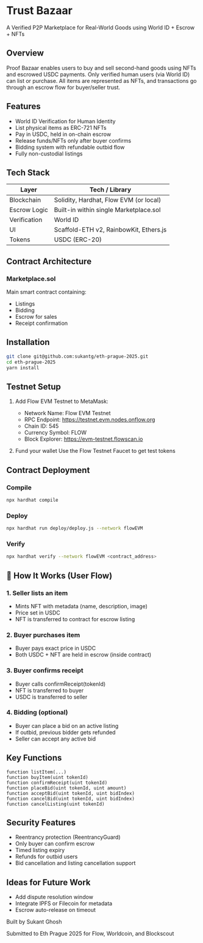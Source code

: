 # Trust Bazaar

A Verified P2P Marketplace for Real-World Goods using World ID + Escrow + NFTs

## Overview

Proof Bazaar enables users to buy and sell second-hand goods using NFTs and escrowed USDC payments. Only verified human users (via World ID) can list or purchase. All items are represented as NFTs, and transactions go through an escrow flow for buyer/seller trust.

## Features

- World ID Verification for Human Identity
- List physical items as ERC-721 NFTs
- Pay in USDC, held in on-chain escrow
- Release funds/NFTs only after buyer confirms
- Bidding system with refundable outbid flow
- Fully non-custodial listings

## Tech Stack

| Layer        | Tech / Library                         |
| ------------ | -------------------------------------- |
| Blockchain   | Solidity, Hardhat, Flow EVM (or local) |
| Escrow Logic | Built-in within single Marketplace.sol |
| Verification | World ID                               |
| UI           | Scaffold-ETH v2, RainbowKit, Ethers.js |
| Tokens       | USDC (ERC-20)                          |

## Contract Architecture

### Marketplace.sol

Main smart contract containing:

- Listings
- Bidding
- Escrow for sales
- Receipt confirmation

## Installation

```bash
git clone git@github.com:sukantg/eth-prague-2025.git
cd eth-prague-2025
yarn install
```

## Testnet Setup

1. Add Flow EVM Testnet to MetaMask:

   - Network Name: Flow EVM Testnet
   - RPC Endpoint: https://testnet.evm.nodes.onflow.org
   - Chain ID: 545
   - Currency Symbol: FLOW
   - Block Explorer: https://evm-testnet.flowscan.io

2. Fund your wallet
   Use the Flow Testnet Faucet to get test tokens

## Contract Deployment

### Compile

```bash
npx hardhat compile
```

### Deploy

```bash
npx hardhat run deploy/deploy.js --network flowEVM
```

### Verify

```bash
npx hardhat verify --network flowEVM <contract_address>
```

## 🧾 How It Works (User Flow)

### 1. Seller lists an item

- Mints NFT with metadata (name, description, image)
- Price set in USDC
- NFT is transferred to contract for escrow listing

### 2. Buyer purchases item

- Buyer pays exact price in USDC
- Both USDC + NFT are held in escrow (inside contract)

### 3. Buyer confirms receipt

- Buyer calls confirmReceipt(tokenId)
- NFT is transferred to buyer
- USDC is transferred to seller

### 4. Bidding (optional)

- Buyer can place a bid on an active listing
- If outbid, previous bidder gets refunded
- Seller can accept any active bid

## Key Functions

```solidity
function listItem(...)
function buyItem(uint tokenId)
function confirmReceipt(uint tokenId)
function placeBid(uint tokenId, uint amount)
function acceptBid(uint tokenId, uint bidIndex)
function cancelBid(uint tokenId, uint bidIndex)
function cancelListing(uint tokenId)
```

## Security Features

- Reentrancy protection (ReentrancyGuard)
- Only buyer can confirm escrow
- Timed listing expiry
- Refunds for outbid users
- Bid cancellation and listing cancellation support

## Ideas for Future Work

- Add dispute resolution window
- Integrate IPFS or Filecoin for metadata
- Escrow auto-release on timeout

Built by Sukant Ghosh

Submitted to Eth Prague 2025 for Flow, Worldcoin, and Blockscout
